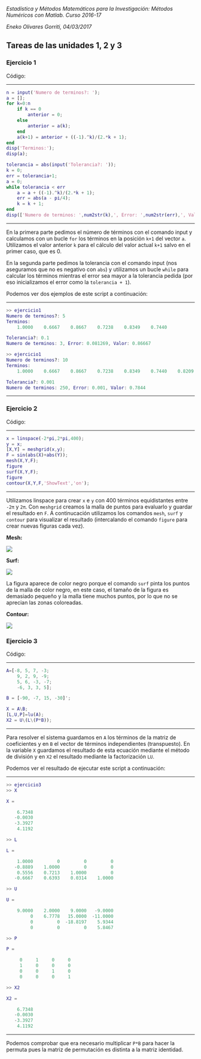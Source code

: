 *Estadística y Métodos Matemáticos para la Investigación: Métodos Numéricos con Matlab.
Curso 2016-17*

*Eneko Olivares Gorriti, 04/03/2017*



## Tareas de las unidades 1, 2 y 3

### Ejercicio 1

Código:

---
```matlab
n = input('Numero de terminos?: ');
a = [];
for k=0:n
    if k == 0
        anterior = 0;
    else
        anterior = a(k);
    end
    a(k+1) = anterior + ((-1).^k)/(2.*k + 1);
end
disp('Terminos:');
disp(a);

tolerancia = abs(input('Tolerancia?: '));
k = 0;
err = tolerancia+1;
a = 0;
while tolerancia < err
    a = a + ((-1).^k)/(2.*k + 1);
    err = abs(a - pi/4);
    k = k + 1;
end
disp(['Numero de terminos: ',num2str(k),', Error: ',num2str(err),', Valor: ',num2str(a)]);
```
---

En la primera parte pedimos el número de términos con el comando input y calculamos con un bucle
`for` los términos en la posición `k+1` del vector `a`. Utilizamos el valor anterior `k` para el 
cálculo del valor actual `k+1` salvo en el primer caso, que es 0.

En la segunda parte pedimos la tolerancia con el comando input (nos aseguramos que no es negativo
con `abs`) y utilizamos un bucle `while` para calcular los términos mientras el error sea mayor a
la tolerancia pedida (por eso inicializamos el error como la `tolerancia + 1`).

Podemos ver dos ejemplos de este script a continuación:

---
```matlab
>> ejercicio1
Numero de terminos?: 5
Terminos:
    1.0000    0.6667    0.8667    0.7238    0.8349    0.7440

Tolerancia?: 0.1
Numero de terminos: 3, Error: 0.081269, Valor: 0.86667

>> ejercicio1
Numero de terminos?: 10
Terminos:
    1.0000    0.6667    0.8667    0.7238    0.8349    0.7440    0.8209    0.7543    0.8131    0.7605    0.8081

Tolerancia?: 0.001
Numero de terminos: 250, Error: 0.001, Valor: 0.7844
```
---

### Ejercicio 2

Código:

---
```matlab
x = linspace(-2*pi,2*pi,400);
y = x;
[X,Y] = meshgrid(x,y);
F = sin(abs(X)+abs(Y));
mesh(X,Y,F);
figure
surf(X,Y,F);
figure
contour(X,Y,F,'ShowText','on');
```
---

Utilizamos linspace para crear `x` e `y` con 400 términos equidistantes entre `-2π` y `2π`.
Con `meshgrid` creamos la malla de puntos para evaluarlo y guardar el resultado en `F`. A 
continucación utilizamos los comandos `mesh`, `surf` y `contour` para visualizar el resultado 
(intercalando el comando `figure` para crear nuevas figuras cada vez).

**Mesh:**

![](ejercicio1_mesh.png?raw=true)

**Surf:**

![](ejercicio1_surf.png?raw=true)

La figura aparece de color negro porque el comando `surf` pinta los puntos de la 
malla de color negro, en este caso, el tamaño de la figura es demasiado pequeño y
la malla tiene muchos puntos, por lo que no se aprecian las zonas coloreadas. 

**Contour:**

![](ejercicio1_contour.png?raw=true)

### Ejercicio 3

Código:

---
```matlab
A=[-8, 5, 7, -3;
    9, 2, 9, -9;
    5, 6, -3, -7;
    -6, 3, 3, 5];

B = [-90, -7, 15, -30]';

X = A\B;
[L,U,P]=lu(A);
X2 = U\(L\(P*B));
```
---

Para resolver el sistema guardamos en `A` los términos de la matriz de coeficientes y en `B`
el vector de términos independientes (transpuesto). En la variable `X` guardamos el resultado
de esta ecuación mediante el método de división y en `X2` el resultado mediante la factorización
`LU`.

Podemos ver el resultado de ejecutar este script a continuación:

---
```matlab
>> ejercicio3
>> X

X =

    6.7348
   -0.0030
   -3.3927
    4.1192

>> L

L =

    1.0000         0         0         0
   -0.8889    1.0000         0         0
    0.5556    0.7213    1.0000         0
   -0.6667    0.6393    0.0314    1.0000

>> U

U =

    9.0000    2.0000    9.0000   -9.0000
         0    6.7778   15.0000  -11.0000
         0         0  -18.8197    5.9344
         0         0         0    5.8467

>> P

P =

     0     1     0     0
     1     0     0     0
     0     0     1     0
     0     0     0     1

>> X2

X2 =

    6.7348
   -0.0030
   -3.3927
    4.1192
```
---

Podemos comprobar que era necesario multiplicar `P*B` para hacer la permuta pues la matriz de 
permutación es distinta a la matriz identidad.
